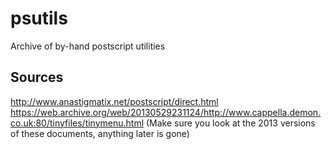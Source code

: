 # psutils
Archive of by-hand postscript utilities
## Sources
http://www.anastigmatix.net/postscript/direct.html
https://web.archive.org/web/20130529231124/http://www.cappella.demon.co.uk:80/tinyfiles/tinymenu.html
(Make sure you look at the 2013 versions of these documents, anything later is gone)
